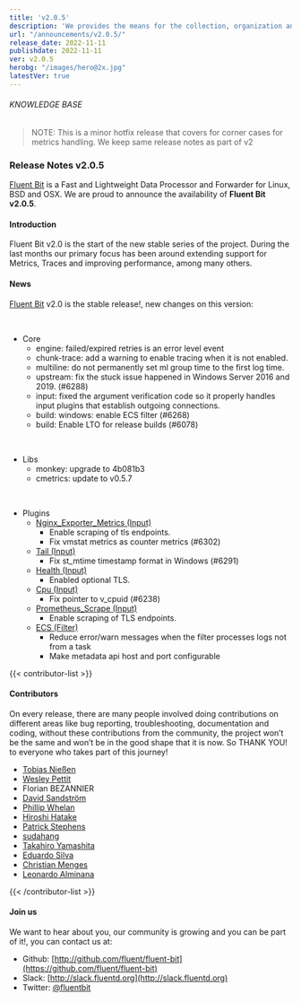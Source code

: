 ```yaml
---
title: 'v2.0.5'
description: 'We provides the means for the collection, organization and computerized retrieval of knowledgeand Lightweight Data Forwarder for Linux, BSD, macOS and Windows.'
url: "/announcements/v2.0.5/"
release_date: 2022-11-11
publishdate: 2022-11-11
ver: v2.0.5
herobg: "/images/hero@2x.jpg"
latestVer: true
---
```


###### KNOWLEDGE BASE

> NOTE: This is a minor hotfix release that covers for corner cases for metrics handling. We keep same
release notes as part of v2

### Release Notes v2.0.5

[Fluent Bit](https://fluentbit.io) is a Fast and Lightweight Data Processor and Forwarder for Linux,
BSD and OSX. We are proud to announce the availability of **Fluent Bit v2.0.5**.

#### Introduction

Fluent Bit v2.0 is the start of the new stable series of the project. During the last months our primary focus has been around extending support for Metrics, Traces and improving performance, among many others.

#### News

[Fluent Bit](https://fluentbit.io) v2.0 is the stable release!, new changes on this version:

<br>

 - Core
   - engine: failed/expired retries is an error level event
   - chunk-trace: add a warning to enable tracing when it is not enabled.
   - multiline: do not permanently set ml group time to the first log time.
   - upstream: fix the stuck issue happened in Windows Server 2016 and 2019. (#6288)
   - input: fixed the argument verification code so it properly handles input plugins that establish outgoing connections.
   - build: windows: enable ECS filter (#6268)
   - build: Enable LTO for release builds (#6078)

<br>

 - Libs
   - monkey: upgrade to 4b081b3
   - cmetrics: update to v0.5.7

<br>

 - Plugins
   - [Nginx_Exporter_Metrics (Input)](https://docs.fluentbit.io/manual/pipeline/inputs/nginx_exporter_metrics/)
      - Enable scraping of tls endpoints.
      - Fix vmstat metrics as counter metrics (#6302)
   - [Tail (Input)](https://docs.fluentbit.io/manual/pipeline/inputs/tail/)
      - Fix st_mtime timestamp format in Windows (#6291)
   - [Health (Input)](https://docs.fluentbit.io/manual/pipeline/inputs/health/)
      - Enabled optional TLS.
   - [Cpu (Input)](https://docs.fluentbit.io/manual/pipeline/inputs/cpu/)
      - Fix pointer to v_cpuid (#6238)
   - [Prometheus_Scrape (Input)](https://docs.fluentbit.io/manual/pipeline/inputs/prometheus_scrape/)
      - Enable scraping of TLS endpoints.
   - [ECS (Filter)](https://docs.fluentbit.io/manual/pipeline/filters/ecs/)
      - Reduce error/warn messages when the filter processes logs not from a task
      - Make metadata api host and port configurable

{{< contributor-list >}}
#### Contributors

On every release, there are many people involved doing contributions on different areas like bug reporting, troubleshooting, documentation and coding, without these contributions from the community, the project won’t be the same and won’t be in the good shape that it is now. So THANK YOU! to everyone who takes part of this journey!

- [Tobias Nießen](https://github.com/tniessen)
- [Wesley Pettit](https://github.com/PettitWesley)
- Florian BEZANNIER
- [David Sandström](https://github.com/davidsandstrom)
- [Phillip Whelan](https://github.com/pwhelan)
- [Hiroshi Hatake](https://github.com/cosmo0920)
- [Patrick Stephens](https://github.com/patrick-stephens)
- [sudahang](https://github.com/sudahang)
- [Takahiro Yamashita](https://github.com/nokute78)
- [Eduardo Silva](https://github.com/edsiper)
- [Christian Menges](https://github.com/https://github.com/Garfield96)
- [Leonardo Alminana](https://github.com/leonardo-albertovich)

{{< /contributor-list >}}

#### Join us

We want to hear about you, our community is growing and you can be part of it!, you can contact us at:

* Github: [http://github.com/fluent/fluent-bit](https://github.com/fluent/fluent-bit)
* Slack: [http://slack.fluentd.org](http://slack.fluentd.org)
* Twitter: [@fluentbit](https://twitter.com/fluentbit)
